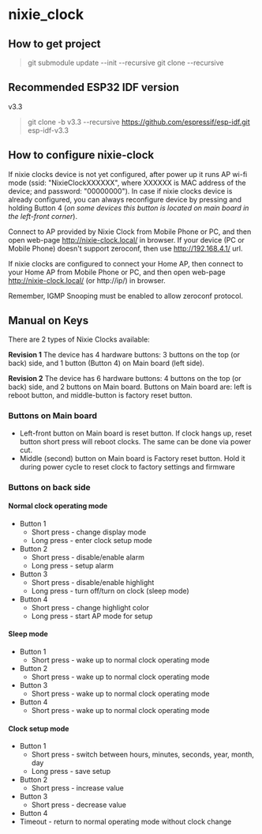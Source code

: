 # nixie_clock

## How to get project

> git submodule update --init --recursive
> git clone --recursive

## Recommended ESP32 IDF version

v3.3

> git clone -b v3.3 --recursive https://github.com/espressif/esp-idf.git esp-idf-v3.3<br>

## How to configure nixie-clock

If nixie clocks device is not yet configured, after power up it runs AP wi-fi mode
(ssid: "NixieClockXXXXXX", where XXXXXX is MAC address of the device; and password: "00000000").
In case if nixie clocks device is already configured, you can always reconfigure device
by pressing and holding Button 4 (_on some devices this button is located on main board in the
left-front corner_).

Connect to AP provided by Nixie Clock from Mobile Phone or PC, and then open web-page
http://nixie-clock.local/ in browser. If your device (PC or Mobile Phone) doesn't support
zeroconf, then use http://192.168.4.1/ url.

If nixie clocks are configured to connect your Home AP, then connect to your Home AP from
Mobile Phone or PC, and then open web-page http://nixie-clock.local/ (or http://ip/) in browser.

Remember, IGMP Snooping must be enabled to allow zeroconf protocol.

## Manual on Keys

There are 2 types of Nixie Clocks available:

**Revision 1**
The device has 4 hardware buttons: 3 buttons on the top (or back) side, and 1 button (Button 4) on
Main board (left side).

**Revision 2**
The device has 6 hardware buttons: 4 buttons on the top (or back) side, and 2 buttons on Main board.
Buttons on Main board are: left is reboot button, and middle-button is factory reset button.

### Buttons on Main board

 * Left-front button on Main board is reset button. If clock hangs up, reset button short press will
reboot clocks. The same can be done via power cut.
 * Middle (second) button on Main board is Factory reset button. Hold it during power cycle to reset
clock to factory settings and firmware

### Buttons on back side

#### Normal clock operating mode
 * Button 1
   * Short press - change display mode
   * Long press - enter clock setup mode
 * Button 2
   * Short press - disable/enable alarm
   * Long press - setup alarm
 * Button 3
   * Short press - disable/enable highlight
   * Long press - turn off/turn on clock (sleep mode)
 * Button 4
   * Short press - change highlight color
   * Long press - start AP mode for setup

#### Sleep mode

 * Button 1
   * Short press - wake up to normal clock operating mode
 * Button 2
   * Short press - wake up to normal clock operating mode
 * Button 3
   * Short press - wake up to normal clock operating mode
 * Button 4
   * Short press - wake up to normal clock operating mode

#### Clock setup mode

 * Button 1
   * Short press - switch between hours, minutes, seconds, year, month, day
   * Long press - save setup
 * Button 2
   * Short press - increase value
 * Button 3
   * Short press - decrease value
 * Button 4
 * Timeout - return to normal operating mode without clock change
